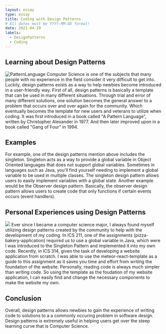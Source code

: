 ```yaml
---
layout: essay
type: essay
title: Coding with Design Patterns
# All dates must be YYYY-MM-DD format!
date: 2021-04-29
labels:
  - DesignPatterns
  - Coding
---
```





## Learning about Design Patterns
<img class="ui medium left floated rounded image" src="https://images-na.ssl-images-amazon.com/images/I/61DirDeK3tL._AC_UL600_SR393,600_.jpg" alt="PatternLanguage">
Computer Science is one of the subjects that many people with no experience in the field consider it very difficult to get into.
Luckily, design patterns exists as a way to help newbies become introduced in a user-friendly way.
First of all, design patterns is basically a template that can be used in many different situations.
Through trial and error of many different solutions, one solution becomes the general answer to a problem that occurs over and over again for the community. 
Which eventually becomes the template for new users and veterans to utilize when coding.
It was first introduced in a book called "A Pattern Language", written by Christopher Alexander in 1977.
And then later improved upon in a book called "Gang of Four" in 1994.

## Examples
For example, one of the design patterns mention above includes the singleton.
Singleton acts as a way to provide a global variable in Object Oriented languages that does not support global variables.
Sometimes in languages such as Java, you'll find yourself needing to implement a global variable to be used in multiple classes. 
The singleton design pattern allows users to easily implement variables with a global state.
Another example would be the Observer design pattern.
Basically, the observer design pattern allows users to create code that only functions if certain events occurs (event handlers). 

## Personal Experiences using Design Patterns
<img class="ui medium right floated rounded image" src="https://raw.githubusercontent.com/ics-software-engineering/meteor-application-template-react/master/doc/landing-page.png">
Ever since I became a computer science major, I always found myself utilizing design patterns created by the community to help with the development of my coding.
In ICS 211, one of the assignments (pizza-bakery-application) required us to use a global variable in Java, which were I was introduced to the Singleton Pattern and implemented it into my own code.
Recently, in ICS 314, given the task of developing a website application from scratch. I was able to use the meteor-react-template as a guide to this assignment as it saves you time and effort from writing the foundation of the website. Personally, reading code is always much simpler than writing code. So using the template as the foudation of my website application, I can easily find and change the necessary components to make the website my own.

## Conclusion
Overall, design patterns allows newbies to gain the experience of writing code to solutions to a a commonly occuring problem in software design.
Design patterns is extremely useful in helping users get over the steep learning curve that is Computer Science.




